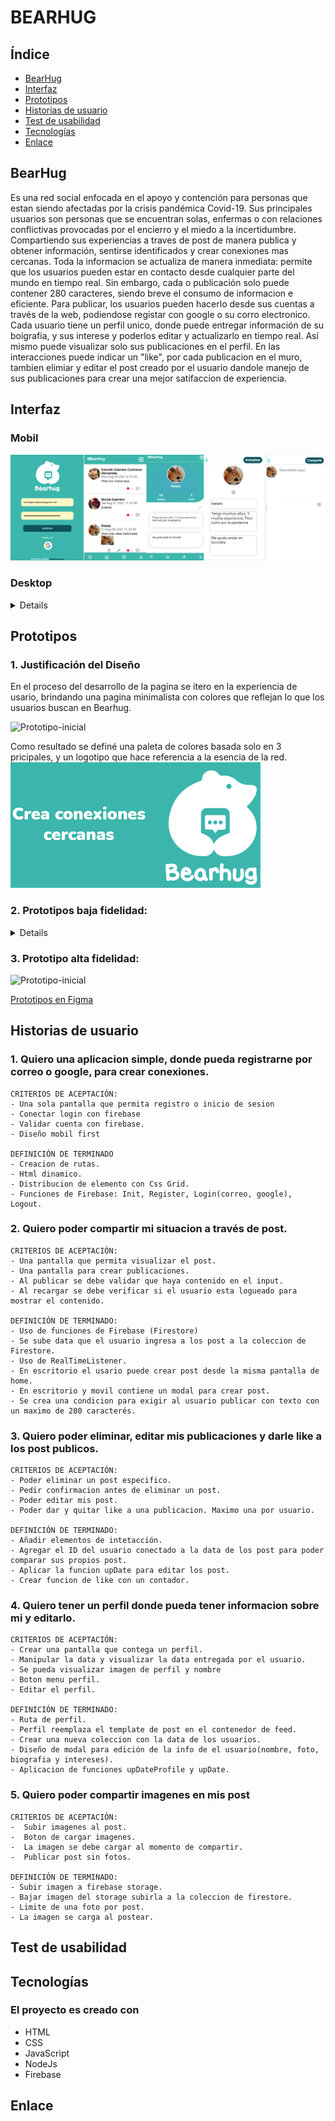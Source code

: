 # BEARHUG

## Índice

* [BearHug](#BearHug)
* [Interfaz](#interfaz)
* [Prototipos](#prototipos)
* [Historias de usuario](#historias-de-usuario)
* [Test de usabilidad](#test-de-usabilidad)
* [Tecnologías](#tecnologias)
* [Enlace](#enlace)

## BearHug 
Es una red social enfocada en el  apoyo y contención para personas que estan siendo afectadas por la crisis pandémica Covid-19. Sus principales usuarios son  personas que se encuentran solas, enfermas o con relaciones conflictivas provocadas por el encierro y el miedo a la incertidumbre. Compartiendo sus experiencias a traves de post de manera publica y obtener información, sentirse identificados y crear conexiones mas cercanas. 
Toda la informacion se actualiza de manera  inmediata: permite que los usuarios pueden estar en contacto desde cualquier parte del mundo en tiempo real.
Sin embargo, cada  o publicación solo puede contener 280 caracteres, siendo breve el consumo de informacion e eficiente. 
Para publicar, los usuarios pueden hacerlo desde sus cuentas a través de la web, podiendose registar con google o su corro electronico.
Cada usuario tiene un perfil unico, donde puede entregar información de su boigrafia, y sus interese y poderlos editar y actualizarlo en tiempo real. Así mismo puede visualizar solo sus publicaciones en  el perfil.
En las interacciones puede indicar un "like", por cada publicacion en el muro, tambien elimiar y editar el post creado por el usuario dandole manejo de sus publicaciones para crear una mejor satifaccion de experiencia.

## Interfaz
### Mobil
![Prototipo-inicial](./src/images/mobilFirst.png) 

### Desktop
<details>

![Prototipo-inicial](./src/images/LoginDesktop.png)
![Prototipo-inicial](./src/images/homeDesktop.png)  
![Prototipo-inicial](./src/images/perfilDesktop.png) 
![Prototipo-inicial](./src/images/editarPerfilDesktop.png)
</details>

## Prototipos
### 1. Justificación del Diseño
En el proceso del desarrollo de la pagina se itero en la experiencia de usario, brindando una pagina minimalista con colores que reflejan lo que los usuarios buscan en Bearhug. 

![Prototipo-inicial](./src/images/JustificacionDelDiseño.png)

Como resultado se definé una paleta de colores basada solo en 3 pricipales, y un logotipo que hace referencia a la esencia  de la red.
![Prototipo-inicial](./src/images/definicion.png)

### 2. Prototipos baja fidelidad:
<details>

![Prototipo-inicial](./src/images/diseñoBajaFidelidad.png)
</details>

### 3. Prototipo alta fidelidad:
![Prototipo-inicial](./src/images/DiseñoFigma.jpg)

[Prototipos en Figma](https://www.figma.com/proto/UAiGqTbsTUJqxgKLDGfsPS/Team-Yoyo---BearHug?node-id=258%3A68&scaling=scale-down&page-id=0%3A1)
## Historias de usuario
### 1. Quiero una aplicacion simple, donde pueda registrarne por correo o google, para crear conexiones.
````
CRITERIOS DE ACEPTACIÓN:
- Una sola pantalla que permita registro o inicio de sesion
- Conectar login con firebase
- Validar cuenta con firebase.
- Diseño mobil first

DEFINICIÓN DE TERMINADO
- Creacion de rutas.
- Html dinamico.
- Distribucion de elemento con Css Grid.
- Funciones de Firebase: Init, Register, Login(correo, google), Logout.
````
### 2. Quiero poder compartir mi situacion a través de post.
````
CRITERIOS DE ACEPTACIÓN:
- Una pantalla que permita visualizar el post.
- Una pantalla para crear publicaciones.
- Al publicar se debe validar que haya contenido en el input.
- Al recargar se debe verificar si el usuario esta logueado para mostrar el contenido.

DEFINICIÓN DE TERMINADO:
- Uso de funciones de Firebase (Firestore)
- Se sube data que el usuario ingresa a los post a la coleccion de Firestore.
- Uso de RealTimeListener.
- En escritorio el usario puede crear post desde la misma pantalla de home.
- En escritorio y movil contiene un modal para crear post.
- Se crea una condicion para exigir al usuario publicar con texto con un maximo de 280 caracterés.

````
### 3. Quiero poder eliminar, editar mis publicaciones y darle like a los post publicos.
````
CRITERIOS DE ACEPTACIÓN:
- Poder eliminar un post especifico. 
- Pedir confirmacion antes de eliminar un post.
- Poder editar mis post. 
- Poder dar y quitar like a una publicacion. Maximo una por usuario.

DEFINICIÓN DE TERMINADO:
- Añadir elementos de intetacción. 
- Agregar el ID del usuario conectado a la data de los post para poder comparar sus propios post.
- Aplicar la funcion upDate para editar los post.
- Crear funcion de like con un contador.

````
### 4. Quiero tener un perfil donde pueda tener informacion sobre mi y editarlo.
````
CRITERIOS DE ACEPTACIÓN:
- Crear una pantalla que contega un perfil. 
- Manipular la data y visualizar la data entregada por el usuario. 
- Se pueda visualizar imagen de perfil y nombre
- Boton menu perfil.
- Editar el perfil.

DEFINICIÓN DE TERMINADO:
- Ruta de perfil.
- Perfil reemplaza el template de post en el contenedor de feed.
- Crear una nueva coleccion con la data de los usuarios. 
- Diseño de modal para edición de la info de el usuario(nombre, foto, biografia y intereses).
- Aplicacion de funciones upDateProfile y upDate.
````
### 5. Quiero poder compartir imagenes en mis post 
````
CRITERIOS DE ACEPTACIÓN:
-  Subir imagenes al post.
-  Boton de cargar imagenes. 
-  La imagen se debe cargar al momento de compartir.
-  Publicar post sin fotos. 

DEFINICIÓN DE TERMINADO:
- Subir imagen a firebase storage.
- Bajar imagen del storage subirla a la coleccion de firestore.
- Limite de una foto por post.
- La imagen se carga al postear.
````
## Test de usabilidad

## Tecnologías
### El proyecto es creado con 

- HTML
- CSS
- JavaScript
- NodeJs
- Firebase


## Enlace
